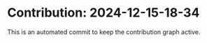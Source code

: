 # Contribution: 2024-12-15-18-34
This is an automated commit to keep the contribution graph active.
